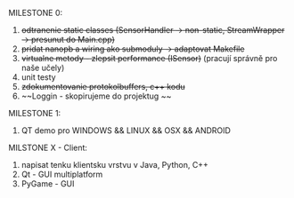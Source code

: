 MILESTONE 0:
  1. ~~odtranenie static classes (SensorHandler -> non-static, StreamWrapper -> presunut do Main.cpp)~~
  1. ~~pridat nanopb a wiring ako submoduly -> adaptovat Makefile~~
  1. ~~virtualne metody - zlepsit performance (ISensor)~~
  (pracují správně pro naše učely)
  1. unit testy
  1. ~~zdokumentovanie protokolbuffers, c++ kodu~~
  1. ~~Loggin - skopirujeme do projektug ~~

MILESTONE 1:
1. QT demo pro WINDOWS && LINUX && OSX && ANDROID


MILSTONE X - Client:
  1. napisat tenku klientsku vrstvu v Java, Python, C++
  1. Qt - GUI multiplatform
  1. PyGame - GUI
 

